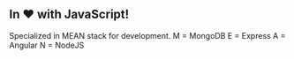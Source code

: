 ## In ❤️ with JavaScript!

Specialized in MEAN stack for development.
M = MongoDB
E = Express 
A = Angular 
N = NodeJS 